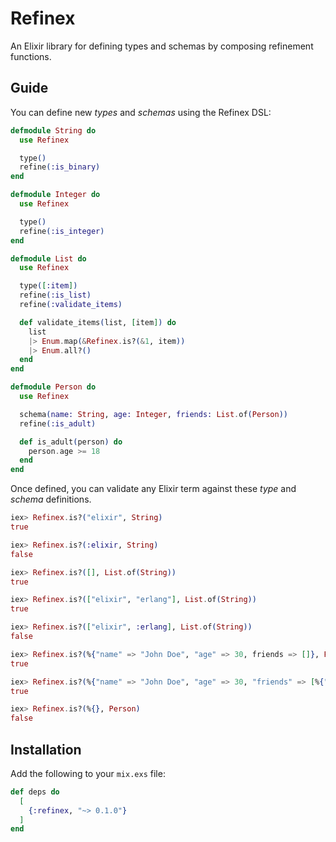 # Refinex

An Elixir library for defining types and schemas by composing refinement functions.

## Guide

You can define new _types_ and _schemas_ using the Refinex DSL:

```elixir
defmodule String do
  use Refinex

  type()
  refine(:is_binary)
end

defmodule Integer do
  use Refinex

  type()
  refine(:is_integer)
end

defmodule List do
  use Refinex

  type([:item])
  refine(:is_list)
  refine(:validate_items)

  def validate_items(list, [item]) do
    list
    |> Enum.map(&Refinex.is?(&1, item))
    |> Enum.all?()
  end
end

defmodule Person do
  use Refinex

  schema(name: String, age: Integer, friends: List.of(Person))
  refine(:is_adult)

  def is_adult(person) do
    person.age >= 18
  end
end
```

Once defined, you can validate any Elixir term against these _type_ and _schema_
definitions.

```elixir
iex> Refinex.is?("elixir", String)
true

iex> Refinex.is?(:elixir, String)
false

iex> Refinex.is?([], List.of(String))
true

iex> Refinex.is?(["elixir", "erlang"], List.of(String))
true

iex> Refinex.is?(["elixir", :erlang], List.of(String))
false

iex> Refinex.is?(%{"name" => "John Doe", "age" => 30, friends => []}, Person)
true

iex> Refinex.is?(%{"name" => "John Doe", "age" => 30, "friends" => [%{"name" => "Mary Sue", "age" => 32, "friends" => []}]}, Person)
true

iex> Refinex.is?(%{}, Person)
false
```

## Installation

Add the following to your `mix.exs` file:

```elixir
def deps do
  [
    {:refinex, "~> 0.1.0"}
  ]
end
```
